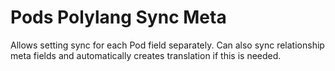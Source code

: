# Pods Polylang Sync Meta
Allows setting sync for each Pod field separately.
Can also sync relationship meta fields and automatically creates translation if this is needed.
